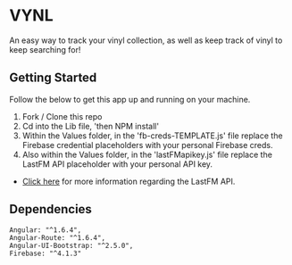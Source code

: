 # VYNL
An easy way to track your vinyl collection, as well as keep track of vinyl to keep searching for!

## Getting Started

Follow the below to get this app up and running on your machine.

1. Fork / Clone this repo
2. Cd into the Lib file, 'then NPM install'
3. Within the Values folder, in the 'fb-creds-TEMPLATE.js' file replace the Firebase credential placeholders with your personal Firebase creds.
4. Also within the Values folder, in the 'lastFMapikey.js' file replace the LastFM API placeholder with your personal API key.
* [Click here](https://www.last.fm/api) for more information regarding the LastFM API.

## Dependencies
```
Angular: "^1.6.4",
Angular-Route: "^1.6.4",
Angular-UI-Bootstrap: "^2.5.0",
Firebase: "^4.1.3"
```
